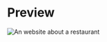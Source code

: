 # Preview

![An website about a restaurant](https://i.pinimg.com/originals/2e/ff/0f/2eff0f8d54f5ceec21cc9f66b0eef4ad.jpg)
